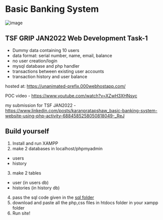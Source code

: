 # Basic Banking System
![image](https://user-images.githubusercontent.com/91419527/160302965-20badbc0-55f2-4f48-8419-4ab1034b7438.png)

## TSF GRIP JAN2022 Web Development Task-1
- Dummy data containing 10 users
- data format: serial number, name, email, balance
- no user creation/login
- mysql database and php handler
- transactions between existing user accounts
- transaction history and user balance

hosted at: https://unanimated-prefix.000webhostapp.com/

POC video - https://www.youtube.com/watch?v=XZwH3XHNsyc

my submission for TSF JAN2022 - https://www.linkedin.com/posts/karanpratapshaw_basic-banking-system-website-using-php-activity-6884585258050818049-_ReJ

## Build yourself
1. Install and run XAMPP
2. make 2 databases in localhost/phpmyadmin
  - users
  - history
3. make 2 tables
  - user (in users db)
  - histories (in history db)
4. pass the sql code given in the [sql folder](https://github.com/iCaran/myBank/tree/main/sql)
5. download and paste all the php,css files in htdocs folder in your xampp folder
6. Run site!
